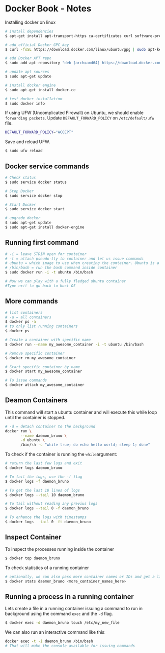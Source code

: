 # Docker Book - Notes

Installing docker on linux
```sh
# install dependencies
$ apt-get install apt-transport-https ca-certificates curl software-properties-common

# add official Docker GPC key
$ curl -fsSL https://download.docker.com/linux/ubuntu/gpg | sudo apt-key add -

# add Docker APT repo
$ sudo add-apt-repository "deb [arch=amd64] https://download.docker.com/linux/ubuntu $(lsb_release -cs) stable"

# update apt sources
$ sudo apt-get update

# install docker engine
$ sudo apt-get install docker-ce

# test docker installation
$ sudo docker info
```

If using UFW (Uncomplicated Firewall) on Ubuntu, we should enable `forwarding packets`.
Update `DEFAULT_FORWARD_POLICY` on `/etc/default/ufw` file.

```sh
DEFAULT_FORWARD_POLICY="ACCEPT"
```

Save and reload UFW.
```sh
$ sudo ufw reload
```
## Docker service commands

```sh
# Check status
$ sudo service docker status

# Stop Docker 
$ sudo service docker stop

# Start Docker
$ sudo service docker start

# upgrade docker
$ sudo apt-get update
$ sudo apt-get install docker-engine
```

## Running first command

```sh
# -i = leave STDIN open for container
# -t = attach pseudo-tty to container and let us issue commands
# ubuntu = which image to use when creating the container. Ubuntu is a base image provided by docker
# /bin/bash = run the bash command inside container
$ sudo docker run -i -t ubuntu /bin/bash

# Now we can play with a fully fledged ubuntu container 
#Type exit to go back to host OS
```

## More commands
```sh
# list containers
# -a = all containers
$ docker ps -a
# to only list running containers
$ docker ps

# Create a container with specific name
$ docker run --name my_awesome_container -i -t ubuntu /bin/bash

# Remove specific container
$ docker rm my_awesome_container

# Start specific container by name
$ docker start my_awesome_container

# To issue commands
$ docker attach my_awesome_container
```

## Deamon Containers

This command will start a ubuntu container and will execute this while loop until the container is stopped. 
```sh
# -d = detach container to the background
docker run \
       --name daemon_bruno \
       -d ubuntu \
       /bin/sh -c "while true; do echo hello world; sleep 1; done"
```

To check if the container is running the `while`argument:
```sh
# return the last few logs and exit
$ docker logs daemon_bruno

# To tail the logs, use the -f flag
$ docker logs -f daemon_bruno

# To get the last 10 lines of logs
$ docker logs --tail 10 daemon_bruno

# To tail without reading any previus logs
$ docker logs --tail 0 -f daemon_bruno

# To enhance the logs with timestamps
$ docker logs --tail 0 -ft daemon_bruno
```

## Inspect Container

To inspect the processes running inside the container
```sh
$ docker top daemon_bruno
```

To check statistics of a running container
```sh
# optionally, we can also pass more container names or IDs and get a live view of their stats. Here we should see CPU, MEM, Network and etc...
$ docker stats daemon_bruno <more_container_names_here>
```

## Running a process in a running container

Lets create a file in a running container issuing a command to run in background using the command `exec` and the `-d` flag.
```sh
$ docker exec -d daemon_bruno touch /etc/my_new_file
```

We can also run an interactive command like this:
```sh
docker exec -t -i daemon_bruno /bin/bash
# That will make the console available for issuing commands
```











